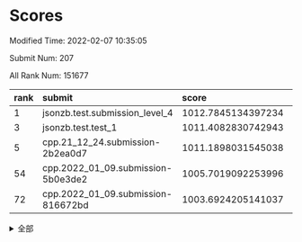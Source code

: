 # Scores

Modified Time: 2022-02-07 10:35:05

Submit Num: 207

All Rank Num: 151677

| rank |               submit               |       score        |       sigma        | pk_num |
| :--- | :--------------------------------- | :----------------- | :----------------- | :----- |
| 1    | jsonzb.test.submission_level_4     | 1012.7845134397234 | 0.8162201978919514 | 2931   |
| 3    | jsonzb.test.test_1                 | 1011.4082830742943 | 0.7796220343411102 | 2930   |
| 5    | cpp.21_12_24.submission-2b2ea0d7   | 1011.1898031545038 | 0.7844186756948528 | 2933   |
| 54   | cpp.2022_01_09.submission-5b0e3de2 | 1005.7019092253996 | 0.7097725415943416 | 2934   |
| 72   | cpp.2022_01_09.submission-816672bd | 1003.6924205141037 | 0.7149802651352399 | 2931   |


<details>
<summary>全部</summary>

| rank |                 submit                 |       score        |       sigma        | pk_num |
| :--- | :------------------------------------- | :----------------- | :----------------- | :----- |
| 1    | jsonzb.test.submission_level_4         | 1012.7845134397234 | 0.8162201978919514 | 2931   |
| 2    | gobigger.level_3.submission_level_3_5  | 1011.5476726670397 | 0.7766025475931377 | 2927   |
| 3    | jsonzb.test.test_1                     | 1011.4082830742943 | 0.7796220343411102 | 2930   |
| 4    | gobigger.level_3.submission_level_3_33 | 1011.2464049718409 | 0.7682965916129896 | 2931   |
| 5    | cpp.21_12_24.submission-2b2ea0d7       | 1011.1898031545038 | 0.7844186756948528 | 2933   |
| 6    | gobigger.level_3.submission_level_3_21 | 1011.0678502814962 | 0.774626534973208  | 2930   |
| 7    | gobigger.level_3.submission_level_3_32 | 1010.8495551750833 | 0.7902152263029981 | 2927   |
| 8    | gobigger.level_3.submission_level_3_25 | 1010.8062101337157 | 0.7658009903560898 | 2928   |
| 9    | gobigger.level_3.submission_level_3_18 | 1010.78012535427   | 0.7857137925846789 | 2932   |
| 10   | gobigger.level_3.submission_level_3_30 | 1010.7493001744353 | 0.7932621277047127 | 2929   |
| 11   | gobigger.level_3.submission_level_3_39 | 1010.6191345895422 | 0.7614407122405833 | 2931   |
| 12   | gobigger.level_3.submission_level_3_4  | 1010.6122689426247 | 0.7670202524146892 | 2933   |
| 13   | gobigger.level_3.submission_level_3_16 | 1010.5502600044325 | 0.7683669887102509 | 2934   |
| 14   | gobigger.level_3.submission_level_3_37 | 1010.4988234266281 | 0.7488119678721084 | 2932   |
| 15   | gobigger.level_3.submission_level_3_6  | 1010.4492859215276 | 0.7747835245191986 | 2931   |
| 16   | gobigger.level_3.submission_level_3_13 | 1010.4156137692412 | 0.7565150259617257 | 2931   |
| 17   | gobigger.level_3.submission_level_3_23 | 1010.3062862106981 | 0.7647210198864596 | 2933   |
| 18   | gobigger.level_3.submission_level_3_9  | 1010.2426906435029 | 0.7690264398773234 | 2931   |
| 19   | gobigger.level_3.submission_level_3_48 | 1010.2226307297883 | 0.7537919756370077 | 2924   |
| 20   | gobigger.level_3.submission_level_3_7  | 1010.2207291160117 | 0.772933882170495  | 2930   |
| 21   | gobigger.level_3.submission_level_3_29 | 1010.1981878949096 | 0.7546770186351923 | 2936   |
| 22   | gobigger.level_3.submission_level_3_44 | 1010.191739169209  | 0.7625660660883402 | 2936   |
| 23   | gobigger.level_3.submission_level_3_36 | 1010.1175412104561 | 0.7544393637460329 | 2927   |
| 24   | gobigger.level_3.submission_level_3_49 | 1010.1056751622458 | 0.7487318224762863 | 2929   |
| 25   | gobigger.level_3.submission_level_3_11 | 1009.9077438582464 | 0.7389932622073175 | 2929   |
| 26   | gobigger.level_3.submission_level_3_10 | 1009.896907330202  | 0.7437030969520979 | 2932   |
| 27   | gobigger.level_3.submission_level_3_17 | 1009.8737506088534 | 0.7710413158231276 | 2929   |
| 28   | gobigger.level_3.submission_level_3_14 | 1009.81908296227   | 0.7560830748660866 | 2926   |
| 29   | gobigger.level_3.submission_level_3_45 | 1009.5737069435035 | 0.7504314157144799 | 2927   |
| 30   | gobigger.level_3.submission_level_3_8  | 1009.5509619699259 | 0.7515031059681544 | 2929   |
| 31   | gobigger.level_3.submission_level_3_3  | 1009.4861635527618 | 0.7619788979380725 | 2933   |
| 32   | gobigger.level_3.submission_level_3_43 | 1009.4807666632483 | 0.7328966236026814 | 2930   |
| 33   | gobigger.level_3.submission_level_3_42 | 1009.4235225185753 | 0.7677323449970463 | 2926   |
| 34   | gobigger.level_3.submission_level_3_12 | 1009.406837675192  | 0.7563004796613153 | 2931   |
| 35   | gobigger.level_3.submission_level_3_19 | 1009.3989330533393 | 0.7489758231732815 | 2934   |
| 36   | gobigger.level_3.submission_level_3_46 | 1009.3820619401575 | 0.753612350800115  | 2932   |
| 37   | gobigger.level_3.submission_level_3_24 | 1009.3644906271858 | 0.7580283760799665 | 2925   |
| 38   | gobigger.level_3.submission_level_3_31 | 1009.3634728391431 | 0.7509024213614282 | 2932   |
| 39   | gobigger.level_3.submission_level_3_2  | 1009.3604595622274 | 0.7447265760699954 | 2930   |
| 40   | gobigger.level_3.submission_level_3_0  | 1009.3270923574178 | 0.7536909483685399 | 2940   |
| 41   | gobigger.level_3.submission_level_3_22 | 1009.2555972993863 | 0.7447464072529831 | 2929   |
| 42   | gobigger.level_3.submission_level_3_38 | 1009.1962852966034 | 0.7736291669399501 | 2933   |
| 43   | gobigger.level_3.submission_level_3_40 | 1009.1129471956726 | 0.766922729388827  | 2928   |
| 44   | gobigger.level_3.submission_level_3_20 | 1009.0709182020379 | 0.7391112313066263 | 2924   |
| 45   | gobigger.level_3.submission_level_3_15 | 1009.0272421701012 | 0.7374073505488586 | 2934   |
| 46   | gobigger.level_3.submission_level_3_1  | 1008.8092543976007 | 0.7229086766723923 | 2926   |
| 47   | gobigger.level_3.submission_level_3_47 | 1008.7599202337326 | 0.7550704163103182 | 2934   |
| 48   | gobigger.level_3.submission_level_3_26 | 1008.7513797940259 | 0.753834955449877  | 2930   |
| 49   | gobigger.level_3.submission_level_3_35 | 1008.728890069665  | 0.7504900514041422 | 2932   |
| 50   | gobigger.level_3.submission_level_3_27 | 1008.5821470267709 | 0.7322184030708265 | 2931   |
| 51   | gobigger.level_3.submission_level_3_41 | 1008.5551561861454 | 0.7614150250041556 | 2932   |
| 52   | gobigger.level_3.submission_level_3_34 | 1008.480076950621  | 0.735753431882041  | 2937   |
| 53   | gobigger.level_3.submission_level_3_28 | 1008.072543926294  | 0.7569201338654236 | 2931   |
| 54   | cpp.2022_01_09.submission-5b0e3de2     | 1005.7019092253996 | 0.7097725415943416 | 2934   |
| 55   | gobigger.level_1.submission_level_1_42 | 1005.6312351086485 | 0.7227063567003478 | 2925   |
| 56   | gobigger.level_1.submission_level_1_11 | 1005.1790761460908 | 0.712938149698438  | 2931   |
| 57   | gobigger.level_1.submission_level_1_34 | 1004.8292814756272 | 0.730976518331351  | 2932   |
| 58   | gobigger.level_1.submission_level_1_39 | 1004.6738317125038 | 0.7130835500276406 | 2928   |
| 59   | gobigger.level_1.submission_level_1_19 | 1004.509449998187  | 0.7268376374605992 | 2929   |
| 60   | gobigger.level_1.submission_level_1_14 | 1004.4448187097411 | 0.7295046906860995 | 2930   |
| 61   | gobigger.level_1.submission_level_1_38 | 1004.4056274099377 | 0.7186090188546019 | 2927   |
| 62   | gobigger.level_1.submission_level_1_17 | 1004.3451238020074 | 0.7245572759677924 | 2931   |
| 63   | gobigger.level_1.submission_level_1_33 | 1004.3024968953874 | 0.7127592767238582 | 2937   |
| 64   | gobigger.level_1.submission_level_1_20 | 1004.2938433587689 | 0.7150232504769451 | 2932   |
| 65   | gobigger.level_1.submission_level_1_47 | 1004.2435529872861 | 0.7146260043094462 | 2928   |
| 66   | gobigger.level_1.submission_level_1_13 | 1004.2195038927167 | 0.7084418105853814 | 2933   |
| 67   | gobigger.level_1.submission_level_1_23 | 1004.1717831041203 | 0.7173726860834326 | 2934   |
| 68   | gobigger.level_1.submission_level_1_44 | 1004.024460579463  | 0.7208302802339326 | 2927   |
| 69   | gobigger.level_1.submission_level_1_37 | 1003.9954439828631 | 0.7235793681097324 | 2930   |
| 70   | gobigger.level_1.submission_level_1_48 | 1003.8977148102408 | 0.7175199613832188 | 2928   |
| 71   | gobigger.level_1.submission_level_1_30 | 1003.6985636974829 | 0.715103001280811  | 2933   |
| 72   | cpp.2022_01_09.submission-816672bd     | 1003.6924205141037 | 0.7149802651352399 | 2931   |
| 73   | gobigger.level_1.submission_level_1_43 | 1003.6545220850979 | 0.7176771389343627 | 2932   |
| 74   | gobigger.level_1.submission_level_1_21 | 1003.6499189373045 | 0.7238748152406697 | 2933   |
| 75   | gobigger.level_1.submission_level_1_35 | 1003.5774632544095 | 0.705310031353848  | 2932   |
| 76   | gobigger.level_1.submission_level_1_15 | 1003.5612535206146 | 0.7141433605343541 | 2932   |
| 77   | gobigger.level_1.submission_level_1_26 | 1003.5248968998934 | 0.7073273421770182 | 2931   |
| 78   | gobigger.level_1.submission_level_1_24 | 1003.4291751872272 | 0.7176447618729175 | 2932   |
| 79   | gobigger.level_1.submission_level_1_29 | 1003.3611221367744 | 0.7229523481273379 | 2934   |
| 80   | gobigger.level_1.submission_level_1_16 | 1003.333503518705  | 0.7137885400499208 | 2936   |
| 81   | gobigger.level_1.submission_level_1_2  | 1003.222372837635  | 0.7242605218407505 | 2929   |
| 82   | gobigger.level_1.submission_level_1_3  | 1003.2109860017507 | 0.7069841259762492 | 2935   |
| 83   | gobigger.level_1.submission_level_1_41 | 1003.1809747812677 | 0.706204444149481  | 2930   |
| 84   | gobigger.level_1.submission_level_1_27 | 1003.1734029849333 | 0.7159806436565153 | 2932   |
| 85   | gobigger.level_1.submission_level_1_31 | 1003.1612274602162 | 0.7138778088068548 | 2928   |
| 86   | gobigger.level_1.submission_level_1_28 | 1003.1116340324738 | 0.7139846510644542 | 2929   |
| 87   | gobigger.level_1.submission_level_1_7  | 1003.0240726568114 | 0.7219802948322074 | 2929   |
| 88   | gobigger.level_1.submission_level_1_32 | 1003.0207665366397 | 0.7137566029071511 | 2928   |
| 89   | gobigger.level_1.submission_level_1_8  | 1002.9699499279931 | 0.7094186137742636 | 2934   |
| 90   | gobigger.level_1.submission_level_1_49 | 1002.9619673633911 | 0.7175370333280867 | 2930   |
| 91   | gobigger.level_1.submission_level_1_25 | 1002.9501246220685 | 0.7192808157109943 | 2932   |
| 92   | gobigger.level_1.submission_level_1_1  | 1002.878426063099  | 0.7226806362577534 | 2932   |
| 93   | gobigger.level_1.submission_level_1_10 | 1002.8538330823741 | 0.7133164663752206 | 2930   |
| 94   | gobigger.level_1.submission_level_1_45 | 1002.8519726196137 | 0.7056586063266279 | 2937   |
| 95   | gobigger.level_1.submission_level_1_12 | 1002.8031728626689 | 0.7087865365095652 | 2928   |
| 96   | gobigger.level_1.submission_level_1_22 | 1002.7621034134625 | 0.7103474546091085 | 2924   |
| 97   | gobigger.level_1.submission_level_1_18 | 1002.684707331911  | 0.7141307516161576 | 2935   |
| 98   | gobigger.level_1.submission_level_1_9  | 1002.5582303302134 | 0.7155317885893837 | 2927   |
| 99   | gobigger.level_1.submission_level_1_4  | 1002.5559733365534 | 0.7194011261733853 | 2937   |
| 100  | gobigger.level_1.submission_level_1_36 | 1002.2903793617805 | 0.7088954497597125 | 2928   |
| 101  | gobigger.level_1.submission_level_1_40 | 1002.2395649234054 | 0.7055273223627366 | 2925   |
| 102  | gobigger.level_1.submission_level_1_0  | 1002.2302072717395 | 0.7151166908585935 | 2938   |
| 103  | gobigger.level_1.submission_level_1_46 | 1002.190178356225  | 0.7224407732345698 | 2932   |
| 104  | gobigger.level_1.submission_level_1_6  | 1002.0940453156783 | 0.7191497631085777 | 2932   |
| 105  | gobigger.level_1.submission_level_1_5  | 1001.1992214193234 | 0.7179539054057293 | 2924   |
| 106  | gobigger.random.submission_random_8    | 997.3760463416581  | 0.7117484601095639 | 2932   |
| 107  | gobigger.random.submission_random_46   | 997.2631806269522  | 0.7108868890667395 | 2931   |
| 108  | gobigger.random.submission_random_42   | 997.0626524151703  | 0.7077328318394538 | 2932   |
| 109  | gobigger.random.submission_random_28   | 997.0518083445606  | 0.7018870149509748 | 2936   |
| 110  | gobigger.random.submission_random_38   | 997.0054365936471  | 0.7208820685295888 | 2935   |
| 111  | gobigger.random.submission_random_41   | 996.8347522578197  | 0.7272042451810522 | 2934   |
| 112  | gobigger.random.submission_random_25   | 996.6943679732537  | 0.7001046116535922 | 2926   |
| 113  | gobigger.random.submission_random_1    | 996.5323953292632  | 0.7069620339562485 | 2923   |
| 114  | gobigger.random.submission_random_36   | 996.4598027480578  | 0.7173364078761144 | 2934   |
| 115  | gobigger.random.submission_random_44   | 996.3505727631014  | 0.7132288682834754 | 2928   |
| 116  | gobigger.random.submission_random_22   | 996.2553058940525  | 0.709354375894572  | 2934   |
| 117  | gobigger.random.submission_random_27   | 996.2102133760093  | 0.7117307376323597 | 2936   |
| 118  | gobigger.random.submission_random_49   | 996.2043838190292  | 0.7087272387998895 | 2932   |
| 119  | gobigger.random.submission_random_4    | 996.2043809035002  | 0.7163160249317093 | 2929   |
| 120  | gobigger.random.submission_random_32   | 996.1333206074265  | 0.704483004554707  | 2932   |
| 121  | gobigger.random.submission_random_24   | 996.0788985102613  | 0.7188722949284766 | 2932   |
| 122  | gobigger.random.submission_random_37   | 996.019542279296   | 0.7003055559381915 | 2925   |
| 123  | gobigger.random.submission_random_29   | 996.0059844768182  | 0.6985609947878051 | 2933   |
| 124  | gobigger.random.submission_random_20   | 995.9981790009459  | 0.700387593568732  | 2931   |
| 125  | gobigger.random.submission_random_26   | 995.9636351297463  | 0.7053701567391261 | 2932   |
| 126  | gobigger.random.submission_random_48   | 995.9452041301116  | 0.7108797766137092 | 2934   |
| 127  | gobigger.random.submission_random_34   | 995.9094352773292  | 0.7047277830945732 | 2932   |
| 128  | gobigger.random.submission_random_40   | 995.8988253975468  | 0.7218597902177231 | 2931   |
| 129  | gobigger.random.submission_random_23   | 995.8882348730613  | 0.6920031901229018 | 2932   |
| 130  | gobigger.random.submission_random_13   | 995.876758975255   | 0.7043129349170645 | 2931   |
| 131  | gobigger.random.submission_random_14   | 995.8362064446612  | 0.7112503398387452 | 2936   |
| 132  | gobigger.random.submission_random_9    | 995.7924248984518  | 0.7148252220629358 | 2928   |
| 133  | gobigger.random.submission_random_39   | 995.7908532643717  | 0.7219131720613241 | 2932   |
| 134  | gobigger.random.submission_random_0    | 995.755622035951   | 0.7053092384665224 | 2936   |
| 135  | gobigger.random.submission_random_43   | 995.7274919243213  | 0.7117124322041141 | 2933   |
| 136  | gobigger.random.submission_random_35   | 995.7052072373122  | 0.7168529219950248 | 2927   |
| 137  | gobigger.random.submission_random_47   | 995.6782898397659  | 0.7096123079333106 | 2930   |
| 138  | gobigger.random.submission_random_45   | 995.6729385328863  | 0.7077665665369783 | 2929   |
| 139  | gobigger.random.submission_random_6    | 995.65786193661    | 0.7142585658663051 | 2932   |
| 140  | gobigger.random.submission_random_30   | 995.6359663763144  | 0.7228801974868474 | 2933   |
| 141  | gobigger.random.submission_random_16   | 995.6248246888114  | 0.7085554932438882 | 2930   |
| 142  | gobigger.random.submission_random_19   | 995.5925746888131  | 0.7061578891546156 | 2930   |
| 143  | gobigger.random.submission_random_12   | 995.5763299235895  | 0.7205369556369667 | 2930   |
| 144  | gobigger.random.submission_random_21   | 995.5614885837701  | 0.7069615003543882 | 2931   |
| 145  | gobigger.random.submission_random_7    | 995.5328688752325  | 0.720320180779517  | 2934   |
| 146  | gobigger.random.submission_random_11   | 995.482132259497   | 0.7212081847285116 | 2933   |
| 147  | gobigger.random.submission_random_33   | 995.4646322810291  | 0.7100552704223485 | 2927   |
| 148  | gobigger.random.submission_random_17   | 995.4594104207241  | 0.7087877069081931 | 2932   |
| 149  | gobigger.random.submission_random_31   | 995.4347035147063  | 0.6970591267603277 | 2932   |
| 150  | gobigger.random.submission_random_5    | 995.3040753793525  | 0.730784848718821  | 2935   |
| 151  | gobigger.random.submission_random_3    | 995.2858497353536  | 0.7192506310181533 | 2934   |
| 152  | gobigger.random.submission_random_10   | 995.2766690077334  | 0.7088315398234291 | 2930   |
| 153  | gobigger.level_2.submission_level_2_1  | 995.2328582960301  | 0.7239612695511398 | 2926   |
| 154  | gobigger.random.submission_random_15   | 995.2311957295416  | 0.70075118673454   | 2937   |
| 155  | gobigger.random.submission_random_2    | 994.5595116312834  | 0.719972702257014  | 2929   |
| 156  | gobigger.random.submission_random_18   | 994.4698562732594  | 0.7178381431984381 | 2927   |
| 157  | gobigger.level_2.submission_level_2_49 | 993.9360359001213  | 0.7401711526695574 | 2934   |
| 158  | gobigger.level_2.submission_level_2_41 | 993.6674289259181  | 0.7333127001811182 | 2926   |
| 159  | gobigger.level_2.submission_level_2_11 | 993.2532220297671  | 0.7419397368558419 | 2926   |
| 160  | gobigger.level_2.submission_level_2_44 | 993.2316853830466  | 0.7279275851884427 | 2932   |
| 161  | gobigger.level_2.submission_level_2_16 | 993.1675462671163  | 0.7369241786806204 | 2930   |
| 162  | gobigger.level_2.submission_level_2_0  | 993.1087748333634  | 0.7419615176433458 | 2932   |
| 163  | gobigger.level_2.submission_level_2_4  | 993.0407939468209  | 0.7319212243353992 | 2934   |
| 164  | gobigger.level_2.submission_level_2_21 | 992.9950247410577  | 0.7402592589162837 | 2931   |
| 165  | gobigger.level_2.submission_level_2_23 | 992.9528915365379  | 0.7186295103609026 | 2936   |
| 166  | gobigger.level_2.submission_level_2_28 | 992.7794202015601  | 0.7271388359110943 | 2934   |
| 167  | gobigger.level_2.submission_level_2_25 | 992.737766513988   | 0.7402519156298647 | 2928   |
| 168  | gobigger.level_2.submission_level_2_36 | 992.6995100038622  | 0.7377494432113924 | 2928   |
| 169  | gobigger.level_2.submission_level_2_24 | 992.6757695234168  | 0.7539657078485916 | 2930   |
| 170  | gobigger.level_2.submission_level_2_31 | 992.6026248526401  | 0.7313670221816233 | 2932   |
| 171  | gobigger.level_2.submission_level_2_42 | 992.5270322945019  | 0.7323333106887963 | 2933   |
| 172  | gobigger.level_2.submission_level_2_33 | 992.5079884703274  | 0.7506223658041972 | 2932   |
| 173  | gobigger.level_2.submission_level_2_37 | 992.4400342686182  | 0.735018603764684  | 2931   |
| 174  | gobigger.level_2.submission_level_2_38 | 992.427281681804   | 0.7291989712488136 | 2932   |
| 175  | gobigger.level_2.submission_level_2_47 | 992.4194137462453  | 0.730758025375592  | 2927   |
| 176  | gobigger.level_2.submission_level_2_17 | 992.3918167402965  | 0.7475099429702089 | 2933   |
| 177  | gobigger.level_2.submission_level_2_46 | 992.3864177177372  | 0.7454652148085337 | 2927   |
| 178  | gobigger.level_2.submission_level_2_45 | 992.3206628054864  | 0.7470040169189731 | 2934   |
| 179  | gobigger.level_2.submission_level_2_48 | 992.3201163451946  | 0.7413044080643462 | 2932   |
| 180  | gobigger.level_2.submission_level_2_10 | 992.2890589885208  | 0.7397970949210662 | 2932   |
| 181  | gobigger.level_2.submission_level_2_18 | 992.2343298085112  | 0.7620274002724843 | 2927   |
| 182  | gobigger.level_2.submission_level_2_19 | 992.0959757764049  | 0.7512654002373577 | 2932   |
| 183  | gobigger.level_2.submission_level_2_29 | 992.0275230040685  | 0.72632098396029   | 2926   |
| 184  | gobigger.level_2.submission_level_2_6  | 991.9805043723878  | 0.7476071194170661 | 2933   |
| 185  | gobigger.level_2.submission_level_2_40 | 991.96827079354    | 0.7385266387544578 | 2929   |
| 186  | gobigger.level_2.submission_level_2_15 | 991.9642286024024  | 0.7366258566889029 | 2931   |
| 187  | gobigger.level_2.submission_level_2_5  | 991.8597410457573  | 0.7523561000527603 | 2932   |
| 188  | gobigger.level_2.submission_level_2_30 | 991.5874633199119  | 0.7686866262591291 | 2924   |
| 189  | gobigger.level_2.submission_level_2_12 | 991.4686845421189  | 0.7645562469797768 | 2933   |
| 190  | gobigger.level_2.submission_level_2_9  | 991.4509701184575  | 0.7331666603152917 | 2930   |
| 191  | gobigger.level_2.submission_level_2_43 | 991.4031959191138  | 0.754570789478837  | 2928   |
| 192  | gobigger.level_2.submission_level_2_27 | 991.4012275163251  | 0.7405400051462107 | 2932   |
| 193  | gobigger.level_2.submission_level_2_39 | 991.3648325268838  | 0.7538496652507294 | 2928   |
| 194  | gobigger.level_2.submission_level_2_26 | 991.3454770093186  | 0.7556904793000669 | 2924   |
| 195  | gobigger.level_2.submission_level_2_2  | 991.3421489912596  | 0.7638514742605652 | 2935   |
| 196  | gobigger.level_2.submission_level_2_14 | 991.332023358967   | 0.7484345998621736 | 2930   |
| 197  | gobigger.level_2.submission_level_2_34 | 991.0986652134723  | 0.7677867291348278 | 2929   |
| 198  | gobigger.level_2.submission_level_2_35 | 991.0781301820945  | 0.7504910157439735 | 2937   |
| 199  | gobigger.level_2.submission_level_2_3  | 990.955689550747   | 0.7657954043859273 | 2935   |
| 200  | gobigger.level_2.submission_level_2_32 | 990.9510081847662  | 0.7718140465817938 | 2930   |
| 201  | gobigger.level_2.submission_level_2_8  | 990.790430804616   | 0.7648643751445942 | 2927   |
| 202  | gobigger.level_2.submission_level_2_13 | 990.7025422089727  | 0.7670265459801646 | 2930   |
| 203  | gobigger.level_2.submission_level_2_7  | 990.1911283576945  | 0.7796981983813287 | 2932   |
| 204  | gobigger.level_2.submission_level_2_22 | 989.5990052660261  | 0.7821373799022076 | 2935   |
| 205  | gobigger.level_2.submission_level_2_20 | 989.4469446576651  | 0.7701392636650094 | 2940   |
| 206  | gobigger.none.submission_none_0        | 976.9204382734654  | 1.4182550957009579 | 2936   |
| 207  | gobigger.none.submission_none_1        | 974.1113660090698  | 1.7419401689495553 | 2931   |

</details>
